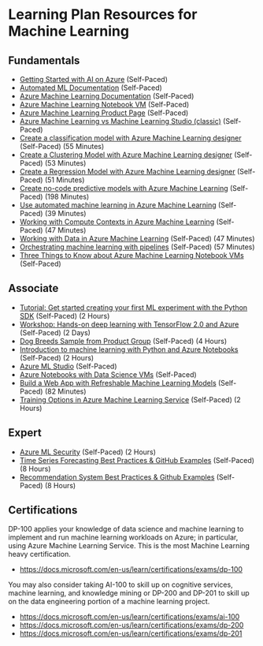 # Learning Plan Resources for Machine Learning

## Fundamentals

* [Getting Started with AI on Azure](https://docs.microsoft.com/en-us/learn/modules/get-started-ai-fundamentals/) (Self-Paced)
* [Automated ML Documentation](https://docs.microsoft.com/en-us/azure/machine-learning/service/concept-automated-ml) (Self-Paced)
* [Azure Machine Learning Documentation](https://docs.microsoft.com/en-us/azure/machine-learning/) (Self-Paced)
* [Azure Machine Learning Notebook VM](https://techcommunity.microsoft.com/t5/Educator-Developer-Blog/Azure-Machine-Learning-Notebook-VM/ba-p/683785) (Self-Paced)
* [Azure Machine Learning Product Page](https://azure.microsoft.com/en-us/services/machine-learning/) (Self-Paced)
* [Azure Machine Learning vs Machine Learning Studio (classic)](https://docs.microsoft.com/en-us/azure/machine-learning/compare-azure-ml-to-studio-classic) (Self-Paced)
* [Create a classification model with Azure Machine Learning designer](https://docs.microsoft.com/en-us/learn/modules/create-classification-model-azure-machine-learning-designer/) (Self-Paced) (55 Minutes)
* [Create a Clustering Model with Azure Machine Learning designer](https://docs.microsoft.com/en-us/learn/modules/create-clustering-model-azure-machine-learning-designer/) (Self-Paced) (53 Minutes)
* [Create a Regression Model with Azure Machine Learning designer](https://docs.microsoft.com/en-us/learn/modules/create-regression-model-azure-machine-learning-designer/) (Self-Paced) (51 Minutes)
* [Create no-code predictive models with Azure Machine Learning](https://docs.microsoft.com/en-us/learn/paths/create-no-code-predictive-models-azure-machine-learning/) (Self-Paced) (198 Minutes)
* [Use automated machine learning in Azure Machine Learning](https://docs.microsoft.com/en-us/learn/modules/use-automated-machine-learning/) (Self-Paced) (39 Minutes)
* [Working with Compute Contexts in Azure Machine Learning](https://docs.microsoft.com/en-us/learn/modules/use-compute-contexts-in-aml/) (Self-Paced) (47 Minutes)
* [Working with Data in Azure Machine Learning](https://docs.microsoft.com/en-us/learn/modules/work-with-data-in-aml/) (Self-Paced) (47 Minutes)
* [Orchestrating machine learning with pipelines](https://docs.microsoft.com/en-us/learn/modules/create-pipelines-in-aml/) (Self-Paced) (57 Minutes)
* [Three Things to Know about Azure Machine Learning Notebook VMs](https://azure.microsoft.com/en-us/blog/three-things-to-know-about-azure-machine-learning-notebook-vm/) (Self-Paced)

## Associate

* [Tutorial: Get started creating your first ML experiment with the Python SDK](https://docs.microsoft.com/en-us/azure/machine-learning/service/tutorial-1st-experiment-sdk-setup) (Self-Paced) (2 Hours)
* [Workshop: Hands-on deep learning with TensorFlow 2.0 and Azure](https://github.com/microsoft/bert-stack-overflow) (Self-Paced) (2 Days)
* [Dog Breeds Sample from Product Group](https://github.com/maxluk/dogbreeds-webinar) (Self-Paced) (4 Hours)
* [Introduction to machine learning with Python and Azure Notebooks](https://docs.microsoft.com/en-us/learn/paths/intro-to-ml-with-python/) (Self-Paced) (2 Hours)
* [Azure ML Studio](https://ml.azure.com/) (Self-Paced)
* [Azure Notebooks with Data Science VMs](https://blogs.msdn.microsoft.com/uk_faculty_connection/2018/12/10/microsoft-azure-notebooks-and-additional-compute-capacity-via-connecting-to-data-science-vms/) (Self-Paced)
* [Build a Web App with Refreshable Machine Learning Models](https://docs.microsoft.com/en-us/learn/modules/create-web-app-with-refreshable-models/) (Self-Paced) (82 Minutes)
* [Training Options in Azure Machine Learning Service](https://github.com/Azure/MachineLearningNotebooks/tree/master/how-to-use-azureml/training) (Self-Paced) (2 Hours)

## Expert

* [Azure ML Security](https://github.com/jhirono/amlsecurity) (Self-Paced) (2 Hours)
* [Time Series Forecasting Best Practices & GitHub Examples](https://github.com/microsoft/forecasting) (Self-Paced) (8 Hours)
* [Recommendation System Best Practices & Github Examples](https://github.com/microsoft/recommenders) (Self-Paced) (8 Hours)

## Certifications
DP-100 applies your knowledge of data science and machine learning to implement and run machine learning workloads on Azure; in particular, using Azure Machine Learning Service. This is the most Machine Learning heavy certification. 
* https://docs.microsoft.com/en-us/learn/certifications/exams/dp-100

You may also consider taking AI-100 to skill up on cognitive services, machine learning, and knowledge mining or DP-200 and DP-201 to skill up on the data engineering portion of a machine learning project. 
* https://docs.microsoft.com/en-us/learn/certifications/exams/ai-100
* https://docs.microsoft.com/en-us/learn/certifications/exams/dp-200
* https://docs.microsoft.com/en-us/learn/certifications/exams/dp-201
